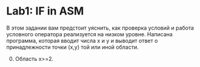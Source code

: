 # Lab1: IF in ASM
В этом задании вам предстоит уяснить, как проверка условий и работа условного оператора реализуется на низком уровне.
Написана программа, которая вводит числа x и y и выводит ответ о принадлежности точки (x,y) той или иной области.

0. Область x>=2.


